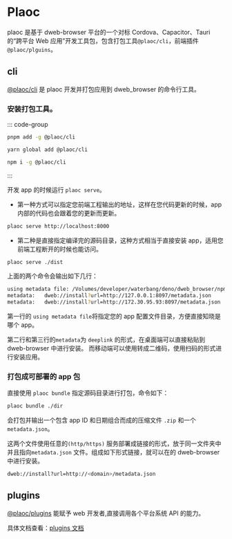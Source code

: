 # Plaoc

plaoc 是基于 dweb-browser 平台的一个对标 Cordova、Capacitor、Tauri 的“跨平台 Web 应用”开发工具包，包含打包工具`@plaoc/cli`，前端插件`@plaoc/plguins`。

## cli

[@plaoc/cli](https://www.npmjs.com/package/@plaoc/cli) 是 plaoc 开发并打包应用到 dweb_browser 的命令行工具。

### 安装打包工具。

::: code-group

```bash [PNPM]
pnpm add -g @plaoc/cli
```

```bash [YARN]
yarn global add @plaoc/cli
```

```bash [NPM]
npm i -g @plaoc/cli
```

:::

开发 app 的时候运行 `plaoc serve`。

- 第一种方式可以指定您前端工程输出的地址，这样在您代码更新的时候，app 内部的代码也会跟着您的更新而更新。

```bash
plaoc serve http://localhost:8000
```

- 第二种是直接指定编译完的源码目录，这种方式相当于直接安装 app，适用您前端工程断开的时候也能访问。

```bash
plaoc serve ./dist
```

上面的两个命令会输出如下几行：

```bash
using metadata file: /Volumes/developer/waterbang/deno/dweb_browser/npm/@plaoc__examples/html-demo/manifest.json
metadata: 	dweb://install?url=http://127.0.0.1:8097/metadata.json
metadata: 	dweb://install?url=http://172.30.95.93:8097/metadata.json
```

第一行的 `using metadata file`将指定您的 app 配置文件目录，方便直接知晓是哪个 app。

第二行和第三行的`metadata`为 `deeplink` 的形式，在桌面端可以直接粘贴到 dweb-browser 中进行安装。
而移动端可以使用转成二维码，使用扫码的形式进行安装应用。

### 打包成可部署的 app 包

直接使用 `plaoc bundle` 指定源码目录进行打包，命令如下：

```bash
plaoc bundle ./dir
```

会打包并输出一个包含 app ID 和日期组合而成的压缩文件 `.zip` 和一个 `metadata.json`。

这两个文件使用任意的`(http/https)` 服务部署成链接的形式，放于同一文件夹中并且指向`metadata.json` 文件。组成如下形式链接，就可以在的 dweb-browser 中进行安装。

```bash
dweb://install?url=http://<domain>/metadata.json
```

## plugins

[@plaoc/plugins](https://www.npmjs.com/package/@plaoc/plugins) 能赋予 web 开发者,直接调用各个平台系统 API 的能力。

具体文档查看：[plugins 文档](https://docs.dweb-browser.org/plugins/web-components.html)
